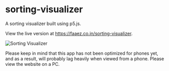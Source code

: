 # sorting-visualizer
A sorting visualizer built using p5.js. 

View the live version at https://faaez.co.in/sorting-visualizer.

![Sorting Visualizer](https://github.com/blazyy/sorting-visualizer/sorting-visualizer.png)

Please keep in mind that this app has not been optimized for phones yet, and as a result, will probably lag heavily when viewed from a phone.
Please view the website on a PC.
